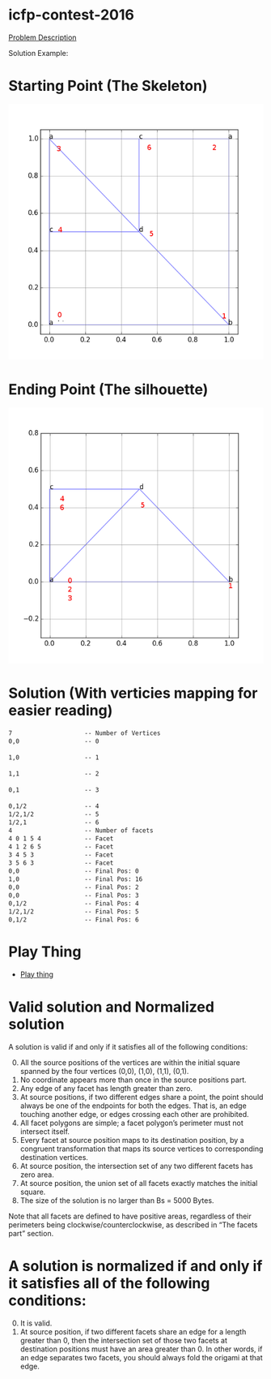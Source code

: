 # icfp-contest-2016


[Problem Description](http://icfpc2016.blogspot.com/2016/08/task-description.html)

Solution Example:
# Starting Point (The Skeleton)
![starting](/images/solution_src.png)
# Ending Point (The silhouette)
![Ending](/images/solution_dest.png)

# Solution (With verticies mapping for easier reading)
```
7                    -- Number of Vertices
0,0                  -- 0

1,0                  -- 1

1,1                  -- 2

0,1                  -- 3

0,1/2                -- 4
1/2,1/2              -- 5
1/2,1                -- 6
4                    -- Number of facets
4 0 1 5 4            -- Facet
4 1 2 6 5            -- Facet
3 4 5 3              -- Facet
3 5 6 3              -- Facet
0,0                  -- Final Pos: 0
1,0                  -- Final Pos: 16
0,0                  -- Final Pos: 2
0,0                  -- Final Pos: 3
0,1/2                -- Final Pos: 4
1/2,1/2              -- Final Pos: 5
0,1/2                -- Final Pos: 6
```

# Play Thing
* [Play thing](http://2016sv.icfpcontest.org/play)

# Valid solution and Normalized solution

A solution is valid if and only if it satisfies all of the following conditions:

0.    All the source positions of the vertices are within the initial square spanned by the four vertices (0,0), (1,0), (1,1), (0,1).
1.    No coordinate appears more than once in the source positions part.
2.    Any edge of any facet has length greater than zero.
3.    At source positions, if two different edges share a point, the point should always be one of the endpoints for both the edges. That is, an edge touching another edge, or edges crossing each other are prohibited.
4.    All facet polygons are simple; a facet polygon’s perimeter must not intersect itself.
5.    Every facet at source position maps to its destination position, by a congruent transformation that maps its source vertices to corresponding destination vertices.
6.    At source position, the intersection set of any two different facets has zero area.
7.    At source position, the union set of all facets exactly matches the initial square.
8.    The size of the solution is no larger than Bs = 5000 Bytes.

Note that all facets are defined to have positive areas, regardless of their perimeters being clockwise/counterclockwise, as described in “The facets part” section.

# A solution is normalized if and only if it satisfies all of the following conditions:

0.   It is valid.
1.    At source position, if two different facets share an edge for a length greater than 0, then the intersection set of those two facets at destination positions must have an area greater than 0. In other words, if an edge separates two facets, you should always fold the origami at that edge.
